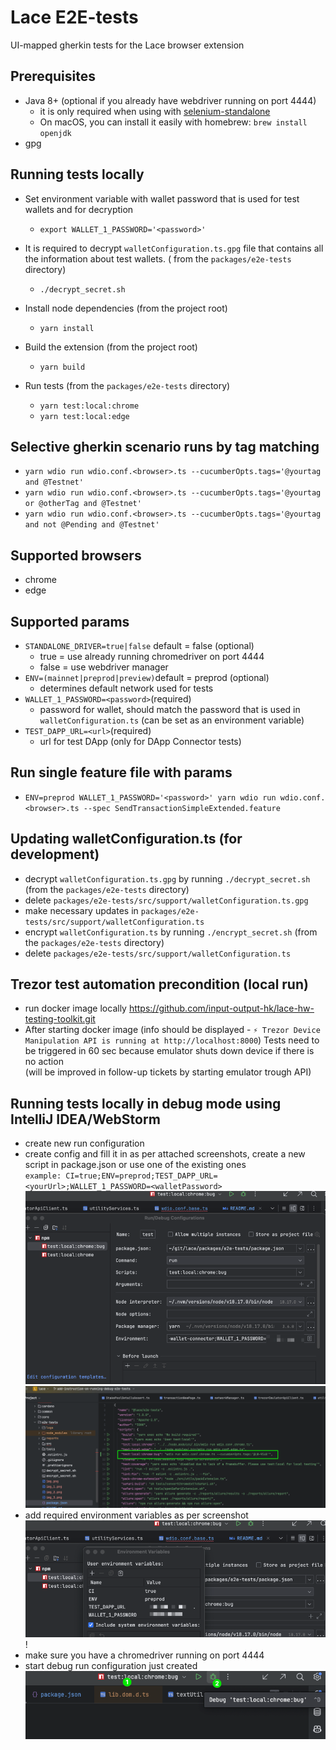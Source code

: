# Lace E2E-tests

UI-mapped gherkin tests for the Lace browser extension

## Prerequisites

- Java 8+ (optional if you already have webdriver running on port 4444)
  - it is only required when using
    with [selenium-standalone](https://github.com/webdriverio/selenium-standalone/blob/main/docs/java-versions.md)
  - On macOS, you can install it easily with homebrew: `brew install openjdk`
- gpg

## Running tests locally

- Set environment variable with wallet password that is used for test wallets and for decryption

  - `export WALLET_1_PASSWORD='<password>'`

- It is required to decrypt `walletConfiguration.ts.gpg` file that contains all the information about test wallets. (
  from the `packages/e2e-tests` directory)

  - `./decrypt_secret.sh`

- Install node dependencies (from the project root)

  - `yarn install`

- Build the extension (from the project root)

  - `yarn build`

- Run tests (from the `packages/e2e-tests` directory)
  - `yarn test:local:chrome`
  - `yarn test:local:edge`

## Selective gherkin scenario runs by tag matching

- `yarn wdio run wdio.conf.<browser>.ts --cucumberOpts.tags='@yourtag and @Testnet'`
- `yarn wdio run wdio.conf.<browser>.ts --cucumberOpts.tags='@yourtag or @otherTag and @Testnet'`
- `yarn wdio run wdio.conf.<browser>.ts --cucumberOpts.tags='@yourtag and not @Pending and @Testnet'`

## Supported browsers

- chrome
- edge

## Supported params

- `STANDALONE_DRIVER=true|false` default = false (optional)
  - true = use already running chromedriver on port 4444
  - false = use webdriver manager
- `ENV=(mainnet|preprod|preview)`default = preprod (optional)
  - determines default network used for tests
- `WALLET_1_PASSWORD=<password>`(required)
  - password for wallet, should match the password that is used in `walletConfiguration.ts` (can be set as an
    environment variable)
- `TEST_DAPP_URL=<url>`(required)
  - url for test DApp (only for DApp Connector tests)

## Run single feature file with params

- `ENV=preprod WALLET_1_PASSWORD='<password>' yarn wdio run wdio.conf.<browser>.ts --spec SendTransactionSimpleExtended.feature`

## Updating walletConfiguration.ts (for development)

- decrypt `walletConfiguration.ts.gpg` by running `./decrypt_secret.sh` (from the `packages/e2e-tests` directory)
- delete `packages/e2e-tests/src/support/walletConfiguration.ts.gpg`
- make necessary updates in `packages/e2e-tests/src/support/walletConfiguration.ts`
- encrypt `walletConfiguration.ts` by running `./encrypt_secret.sh` (from the `packages/e2e-tests` directory)
- delete `packages/e2e-tests/src/support/walletConfiguration.ts`

## Trezor test automation precondition (local run)

- run docker image locally <https://github.com/input-output-hk/lace-hw-testing-toolkit.git>
- After starting docker image (info should be displayed - `⚡️ Trezor Device Manipulation API is running at http://localhost:8000`)
  Tests need to be triggered in 60 sec because emulator shuts down device if there is no action  
  (will be improved in follow-up tickets by starting emulator trough API)

## Running tests locally in debug mode using IntelliJ IDEA/WebStorm

- create new run configuration
- create config and fill it in as per attached screenshots, create a new script in package.json or use one of the existing ones\
  `example: CI=true;ENV=preprod;TEST_DAPP_URL=<yourUrl>;WALLET_1_PASSWORD=<walletPassword>`
  ![debug.png](src/images/readme/debug.png) ![debug2.png](src/images/readme/debug2.png)
- add required environment variables as per screenshot
  ![debug1.png](src/images/readme/debug1.png)!
- make sure you have a chromedriver running on port 4444
- start debug run configuration just created\
  ![debug3.png](src/images/readme/debug3.png)
